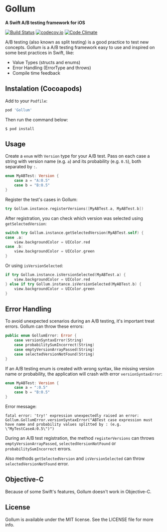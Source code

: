 # Gollum
**A Swift A/B testing framework for iOS**

[![Build Status](https://travis-ci.org/eduardoeof/Gollum.svg?branch=master)](https://travis-ci.org/eduardoeof/Gollum)
[![codecov.io](http://codecov.io/gh/eduardoeof/Gollum/coverage.svg?branch=master)](http://codecov.io/gh/eduardoeof/Gollum)
[![Code Climate](https://codeclimate.com/github/eduardoeof/Gollum/badges/gpa.svg)](https://codeclimate.com/github/eduardoeof/Gollum)


A/B testing (also known as split testing) is a good practice to test new concepts. Gollum is a A/B testing framework easy to use and inspired on some best practices in Swift, like:
* Value Types (structs and enums)
* Error Handling (ErrorType and throws)
* Compile time feedback

## Instalation (Cocoapods)
Add to your `Podfile`:
```rb
pod 'Gollum'
```
Then run the command below:
```
$ pod install
```

## Usage
Create a `enum` with `Version` type for your A/B test. Pass on each case a string with version name (e.g. `a`) and its probability (e.g. `0.5`), both separated by `:`.
```swift
enum MyABTest: Version {
    case a = "A:0.5"
    case b = "B:0.5"
}
```
Register the test's cases in Gollum:
```swift
try Gollum.instance.registerVersions([MyABTest.a, MyABTest.b])
```

After registration, you can check which version was selected using `getSelectedVersion`:
```swift
switch try Gollum.instance.getSelectedVersion(MyABTest.self) {
case .a:
    view.backgroundColor = UIColor.red
case .b:
    view.backgroundColor = UIColor.green
}
```

Or using `isVersionSelected`:
```swift
if try Gollum.instance.isVersionSelected(MyABTest.a) {
    view.backgroundColor = UIColor.red
} else if try Gollum.instance.isVersionSelected(MyABTest.b) {
    view.backgroundColor = UIColor.green
}
```

## Error Handling
To avoid unexpected scenarios during an A/B testing, it's important treat errors. Gollum can throw these errors:
```swift
public enum GollumError: Error {
    case versionSyntaxError(String)
    case probabilitySumIncorrect(String)
    case emptyVersionArrayPassed(String)
    case selectedVersionNotFound(String)
}
```

If an A/B testing enum is created with wrong syntax, like missing version name or probability, the application will crash with error `versionSyntaxError`:
```swift
enum MyABTest: Version {
    case a = ":0.5"
    case b = "B:0.5"
}
```

Error message:
```
fatal error: 'try!' expression unexpectedly raised an error: Gollum.GollumError.versionSyntaxError("ABTest case expression must have name and probability values splitted by : (e.g. \"MyTestCaseA:0.5\")")
```

During an A/B test registration, the method `registerVersions` can throws `emptyVersionArrayPassed`, `selectedVersionNotFound` or `probabilitySumIncorrect` errors.

Also methods `getSelectedVersion` and `isVersionSelected` can throw `selectedVersionNotFound` error.

## Objective-C
Because of some Swift's features, Gollum doesn't work in Objective-C.

## License
Gollum is available under the MIT license. See the LICENSE file for more info.

